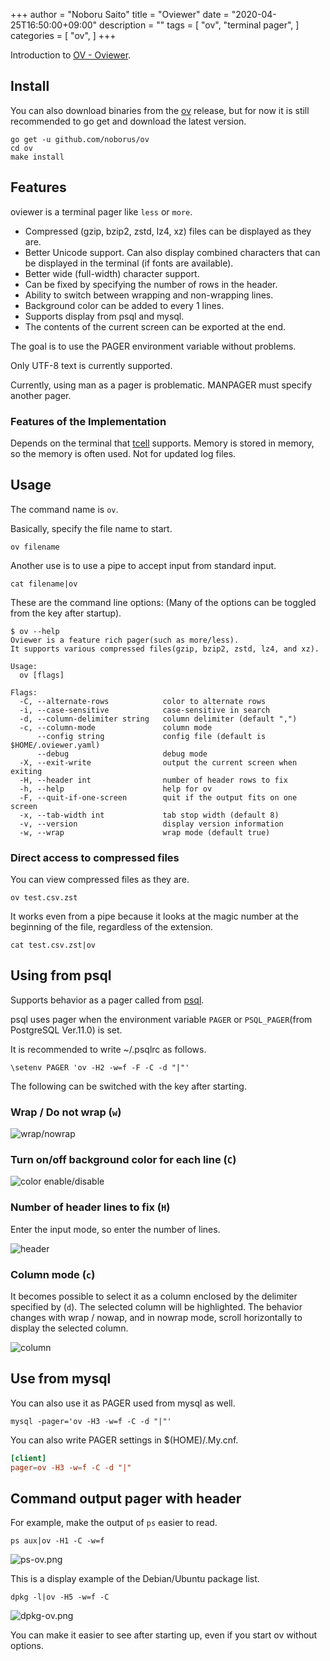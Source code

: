 +++
author = "Noboru Saito"
title = "Oviewer"
date = "2020-04-25T16:50:00+09:00"
description = ""
tags = [
    "ov",
    "terminal pager",
]
categories = [
    "ov",
]
+++

Introduction to [OV - Oviewer](https://github.com/noborus/ov).

## Install

You can also download binaries from the [ov](https://github.com/noborus/ov) release,
but for now it is still recommended to go get and download the latest version.

```console
go get -u github.com/noborus/ov
cd ov
make install
```

## Features

oviewer is a terminal pager like `less` or `more`.

* Compressed (gzip, bzip2, zstd, lz4, xz) files can be displayed as they are.
* Better Unicode support. Can also display combined characters that can be displayed in the terminal (if fonts are available).
* Better wide (full-width) character support.
* Can be fixed by specifying the number of rows in the header.
* Ability to switch between wrapping and non-wrapping lines.
* Background color can be added to every 1 lines.
* Supports display from psql and mysql.
* The contents of the current screen can be exported at the end.

The goal is to use the PAGER environment variable without problems.

Only UTF-8 text is currently supported.

Currently, using man as a pager is problematic.
MANPAGER must specify another pager.

### Features of the Implementation

Depends on the terminal that [tcell](https://github.com/gdamore/tcell) supports.
Memory is stored in memory, so the memory is often used.
Not for updated log files.

## Usage

The command name is `ov`.

Basically, specify the file name to start.

```console
ov filename
```

Another use is to use a pipe to accept input from standard input.

```console
cat filename|ov
```

These are the command line options:
(Many of the options can be toggled from the key after startup).

```console
$ ov --help
Oviewer is a feature rich pager(such as more/less).
It supports various compressed files(gzip, bzip2, zstd, lz4, and xz).

Usage:
  ov [flags]

Flags:
  -C, --alternate-rows            color to alternate rows
  -i, --case-sensitive            case-sensitive in search
  -d, --column-delimiter string   column delimiter (default ",")
  -c, --column-mode               column mode
      --config string             config file (default is $HOME/.oviewer.yaml)
      --debug                     debug mode
  -X, --exit-write                output the current screen when exiting
  -H, --header int                number of header rows to fix
  -h, --help                      help for ov
  -F, --quit-if-one-screen        quit if the output fits on one screen
  -x, --tab-width int             tab stop width (default 8)
  -v, --version                   display version information
  -w, --wrap                      wrap mode (default true)
```

### Direct access to compressed files

You can view compressed files as they are.

```console
ov test.csv.zst
```

It works even from a pipe because it looks at the magic number at the beginning of the file,
regardless of the extension.

```console
cat test.csv.zst|ov
```

## Using from psql

Supports behavior as a pager called from [psql](https://www.postgresql.jp/document/current/html/app-psql.html).

psql uses pager when the environment variable `PAGER` or `PSQL_PAGER`(from PostgreSQL Ver.11.0) is set.

It is recommended to write ~/.psqlrc as follows.

```.psqlrc
\setenv PAGER 'ov -H2 -w=f -F -C -d "|"'
```

The following can be switched with the key after starting.

### Wrap / Do not wrap (`w`)

![wrap/nowrap](https://raw.githubusercontent.com/noborus/oviewer/master/docs/ov-wrap.gif)

### Turn on/off background color for each line (`C`)

![color enable/disable](https://raw.githubusercontent.com/noborus/oviewer/master/docs/ov-color.gif)

### Number of header lines to fix (`H`)

Enter the input mode, so enter the number of lines.

![header](https://raw.githubusercontent.com/noborus/oviewer/master/docs/ov-header.gif)

### Column mode (`c`)

It becomes possible to select it as a column enclosed by the delimiter specified by (`d`).
The selected column will be highlighted.
The behavior changes with wrap / nowap, and in nowrap mode, scroll horizontally to display the selected column.

![column](https://raw.githubusercontent.com/noborus/oviewer/master/docs/ov-column.gif)

## Use from mysql

You can also use it as PAGER used from mysql as well.

```console
mysql -pager='ov -H3 -w=f -C -d "|"'
```

You can also write PAGER settings in $(HOME)/.My.cnf.

```$(HOME)/.my.cnf
[client]
pager=ov -H3 -w=f -C -d "|"
```

## Command output pager with header

For example, make the output of ` ps ` easier to read.

```console
ps aux|ov -H1 -C -w=f
```

![ps-ov.png](../ps-ov.png)

This is a display example of the Debian/Ubuntu package list.

```console
dpkg -l|ov -H5 -w=f -C
```

![dpkg-ov.png](../dpkg-ov.png)

You can make it easier to see after starting up, even if you start ov without options.
